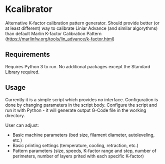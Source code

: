 # Kcalibrator
Alternative K-factor calibration pattern generator.
Should provide better (or at least different) way to calibrate Liniar Advance (and similar algorythms) than default Marlin K-factor Calibration Pattern (https://marlinfw.org/tools/lin_advance/k-factor.html)

## Requirements
Requires Python 3 to run.
No additional packages except the Standard Library required.

## Usage
Currently it is a simple script which provides no interface. Configuration is done by changing parameters in the script body.
Configure the script and run it with Python - it will generate output G-Code file in the working directory.

User can adjust:
- Basic machine parameters (bed size, filament diameter, autoleveling, etc.)
- Basic printing settings (temperature, cooling, retraction, etc.)
- Pattern parameters (size, speeds, K-factor range and step, number of perimeters, number of layers prited with each specific K-factor)
